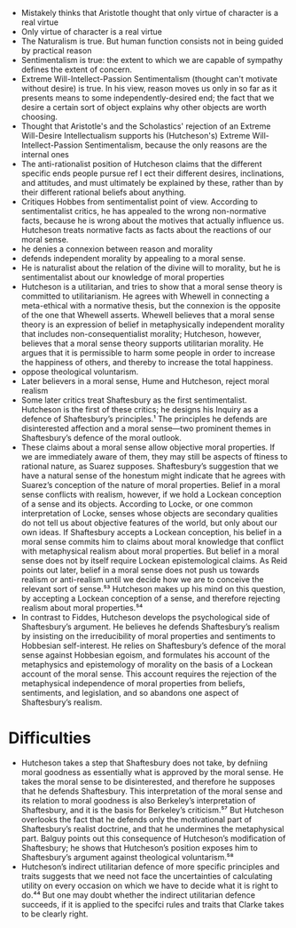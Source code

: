 - Mistakely thinks that Aristotle thought that only virtue of character is a real virtue
- Only virtue of character is a real virtue
- The Naturalism is true. But human function consists not in being guided by practical reason
- Sentimentalism is true: the extent to which we are capable of sympathy defines the extent of concern.
- Extreme Will-Intellect-Passion Sentimentalism (thought can't motivate without desire) is true. In his view, reason moves us only in so far as it presents means to some independently-desired end; the fact that we desire a certain sort of object explains why other objects are worth choosing.
- Thought that Aristotle's and the Scholastics' rejection of an Extreme Will-Desire Intellectualism supports his (Hutcheson's) Extreme Will-Intellect-Passion Sentimentalism, because the only reasons are the internal ones
- The anti-rationalist position of Hutcheson claims that the different specific ends people pursue ref l ect their different desires, inclinations, and attitudes, and must ultimately be explained by these, rather than by their different rational beliefs about anything.
- Critiques Hobbes from sentimentalist point of view. According to sentimentalist critics, he has appealed to the wrong non-normative facts, because he is wrong about the motives that actually influence us. Hutcheson treats normative facts as facts about the reactions of our moral sense. 
- he denies a connexion between reason and morality
- defends independent morality by appealing to a moral sense. 
- He is naturalist about the relation of the divine will to morality, but he is sentimentalist about our knowledge of moral properties
- Hutcheson is a utilitarian, and tries to show that a moral sense theory is committed to utilitarianism. He agrees with Whewell in connecting a meta-ethical with a normative thesis, but the connexion is the opposite of the one that Whewell asserts. Whewell believes that a moral sense theory is an expression of belief in metaphysically independent morality that includes non-consequentialist morality; Hutcheson, however, believes that a moral sense theory supports utilitarian morality. He argues that it is permissible to harm some people in order to increase the happiness of others, and thereby to increase the total happiness.
- oppose theological voluntarism. 
- Later believers in a moral sense, Hume and Hutcheson, reject moral realism
- Some later critics treat Shaftesbury as the first sentimentalist. Hutcheson is the first of these critics; he designs his Inquiry as a defence of Shaftesbury’s principles.¹ The principles he defends are disinterested affection and a moral sense—two prominent themes in Shaftesbury’s defence of the moral outlook. 
- These claims about a moral sense allow objective moral properties. If we are immediately aware of them, they may still be aspects of ftiness to rational nature, as Suarez supposes. Shaftesbury’s suggestion that we have a natural sense of the honestum might indicate that he agrees with Suarez’s conception of the nature of moral properties. Belief in a moral sense conflicts with realism, however, if we hold a Lockean conception of a sense and its objects. According to Locke, or one common interpretation of Locke, senses whose objects are secondary qualities do not tell us about objective features of the world, but only about our own ideas. If Shaftesbury accepts a Lockean conception, his belief in a moral sense commits him to claims about moral knowledge that conflict with metaphysical realism about moral properties. But belief in a moral sense does not by itself require Lockean epistemological claims. As Reid points out later, belief in a moral sense does not push us towards realism or anti-realism until we decide how we are to conceive the relevant sort of sense.⁵³ Hutcheson makes up his mind on this question, by accepting a Lockean conception of a sense, and therefore rejecting realism about moral properties.⁵⁴
- In contrast to Fiddes, Hutcheson develops the psychological side of Shaftesbury’s argument. He believes he defends Shaftesbury’s realism by insisting on the irreducibility of moral properties and sentiments to Hobbesian self-interest. He relies on Shaftesbury’s defence of the moral sense against Hobbesian egoism, and formulates his account of the metaphysics and epistemology of morality on the basis of a Lockean account of the moral sense. This account requires the rejection of the metaphysical independence of moral properties from beliefs, sentiments, and legislation, and so abandons one aspect of Shaftesbury’s realism. 








#                  Difficulties

- Hutcheson takes a step that Shaftesbury does not take, by defniing moral goodness as essentially what is approved by the moral sense. He takes the moral sense to be disinterested, and therefore he supposes that he defends Shaftesbury. This interpretation of the moral sense and its relation to moral goodness is also Berkeley’s interpretation of Shaftesbury, and it is the basis for Berkeley’s criticism.⁵⁷ But Hutcheson overlooks the fact that he defends only the motivational part of Shaftesbury’s realist doctrine, and that he undermines the metaphysical part. Balguy points out this consequence of Hutcheson’s modification of Shaftesbury; he shows that Hutcheson’s position exposes him to Shaftesbury’s argument against theological voluntarism.⁵⁸ 
- Hutcheson’s indirect utilitarian defence of more specific principles and traits suggests that we need not face the uncertainties of calculating utility on every occasion on which we have to decide what it is right to do.⁴⁴ But one may doubt whether the indirect utilitarian defence succeeds, if it is applied to the specifci rules and traits that Clarke takes to be clearly right. 